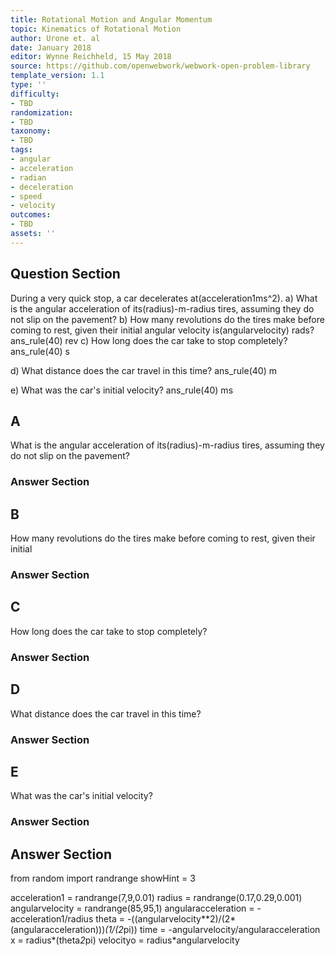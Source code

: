 ```yaml
---
title: Rotational Motion and Angular Momentum
topic: Kinematics of Rotational Motion
author: Urone et. al
date: January 2018
editor: Wynne Reichheld, 15 May 2018
source: https://github.com/openwebwork/webwork-open-problem-library
template_version: 1.1
type: ''
difficulty:
- TBD
randomization:
- TBD
taxonomy:
- TBD
tags:
- angular
- acceleration
- radian
- deceleration
- speed
- velocity
outcomes:
- TBD
assets: ''
---
```


## Question Section 

During a very quick stop, a car decelerates at(acceleration1ms^2). 
a) What is the angular acceleration of its(radius)-m-radius tires, assuming they do not slip on the pavement?
b) How many revolutions do the tires make before coming to rest, given their initial
angular velocity is(angularvelocity) rads? 
ans_rule(40) rev
c) How long does the car take to stop completely? 
ans_rule(40) s
 
d) What distance does the car travel in this time? 
ans_rule(40) m
  
e) What was the car's initial velocity?
ans_rule(40) ms

## A
What is the angular acceleration of its(radius)-m-radius tires, assuming they do not slip on the pavement?
### Answer Section
## B
How many revolutions do the tires make before coming to rest, given their initial
### Answer Section
## C
How long does the car take to stop completely? 
### Answer Section
## D
What distance does the car travel in this time? 
### Answer Section
## E
What was the car's initial velocity?
### Answer Section


## Answer Section

from random import randrange
showHint = 3

acceleration1 = randrange(7,9,0.01)
radius = randrange(0.17,0.29,0.001)
angularvelocity = randrange(85,95,1)
angularacceleration = -acceleration1/radius
theta = -((angularvelocity**2)/(2*(angularacceleration)))*(1/(2*pi))
time = -angularvelocity/angularacceleration
x = radius*(theta*2*pi)
velocityo = radius*angularvelocity